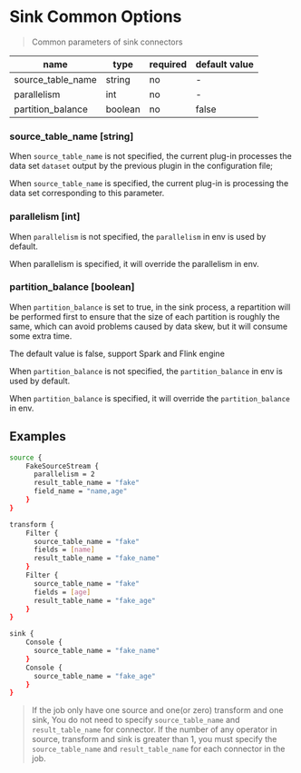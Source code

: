 # Sink Common Options

> Common parameters of sink connectors

|       name        |  type  | required | default value |
|-------------------|--------|----------|---------------|
| source_table_name | string | no       | -             |
| parallelism       | int    | no       | -             |
| partition_balance | boolean| no       | false         |


### source_table_name [string]

When `source_table_name` is not specified, the current plug-in processes the data set `dataset` output by the previous plugin in the configuration file;

When `source_table_name` is specified, the current plug-in is processing the data set corresponding to this parameter.

### parallelism [int]

When `parallelism` is not specified, the `parallelism` in env is used by default.

When parallelism is specified, it will override the parallelism in env.

### partition_balance [boolean]
When `partition_balance` is set to true, in the sink process, a repartition will be performed first to ensure that the size of each partition is roughly the same, which can avoid problems caused by data skew, but it will consume some extra time. 

The default value is false, support Spark and Flink engine

When `partition_balance` is not specified, the `partition_balance` in env is used by default.

When `partition_balance` is specified, it will override the `partition_balance` in env.


## Examples

```bash
source {
    FakeSourceStream {
      parallelism = 2
      result_table_name = "fake"
      field_name = "name,age"
    }
}

transform {
    Filter {
      source_table_name = "fake"
      fields = [name]
      result_table_name = "fake_name"
    }
    Filter {
      source_table_name = "fake"
      fields = [age]
      result_table_name = "fake_age"
    }
}

sink {
    Console {
      source_table_name = "fake_name"
    }
    Console {
      source_table_name = "fake_age"
    }
}
```

> If the job only have one source and one(or zero) transform and one sink, You do not need to specify `source_table_name` and `result_table_name` for connector.
> If the number of any operator in source, transform and sink is greater than 1, you must specify the `source_table_name` and `result_table_name` for each connector in the job.

